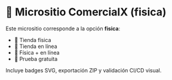 # 📘 Micrositio ComercialX (fisica)

Este micrositio corresponde a la opción **fisica**:
- 🏪 Tienda física
- 🛒 Tienda en línea
- 🔀 Física + en línea
- 🎁 Prueba gratuita

Incluye badges SVG, exportación ZIP y validación CI/CD visual.
